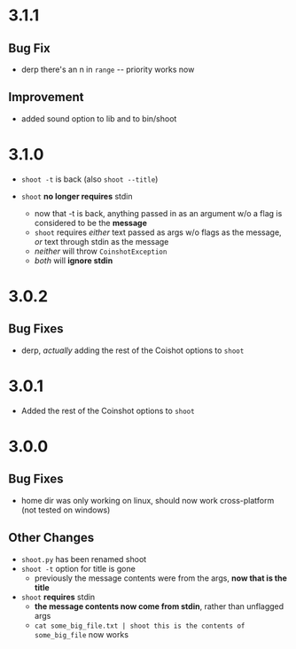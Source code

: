 3.1.1
=====

Bug Fix
-------
* derp there's an n in ``range`` -- priority works now

Improvement
-----------
* added sound option to lib and to bin/shoot

3.1.0
=====
* ``shoot -t`` is back (also ``shoot --title``)

* ``shoot`` **no longer requires** stdin
    * now that -t is back, anything passed in as an argument w/o a flag is
      considered to be the **message**
    * ``shoot`` requires *either* text passed as args w/o flags as the message,
      *or* text through stdin as the message
    * *neither* will throw ``CoinshotException``
    * *both* will **ignore stdin**

3.0.2
=====

Bug Fixes
---------
* derp, *actually* adding the rest of the Coishot options to ``shoot``

3.0.1
=====
* Added the rest of the Coinshot options to ``shoot``

3.0.0
=====

Bug Fixes
---------

* home dir was only working on linux, should now work cross-platform (not tested on windows)

Other Changes
-------------

* ``shoot.py`` has been renamed shoot
* ``shoot -t`` option for title is gone
    * previously the message contents were from the args, **now that is the title**
* ``shoot`` **requires** stdin
    * **the message contents now come from stdin**, rather than unflagged args
    * ``cat some_big_file.txt | shoot this is the contents of some_big_file`` now works
